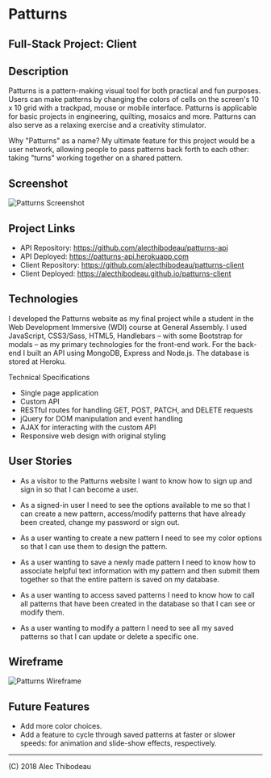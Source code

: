 # Patturns
## Full-Stack Project: Client

## Description

Patturns is a pattern-making visual tool for both practical and fun purposes. Users can make patterns by changing the colors of cells on the screen's 10 x 10 grid with a trackpad, mouse or mobile interface. Patturns is applicable for basic projects in engineering, quilting, mosaics and more. Patturns can also serve as a relaxing exercise and a creativity stimulator.

Why "Patturns" as a name? My ultimate feature for this project would be a user network, allowing people to pass patterns back forth to each other: taking "turns" working together on a shared pattern.

## Screenshot
![Patturns Screenshot](https://i.imgur.com/upW86wm.jpg)

## Project Links

- API Repository: https://github.com/alecthibodeau/patturns-api
- API Deployed: https://patturns-api.herokuapp.com
- Client Repository: https://github.com/alecthibodeau/patturns-client
- Client Deployed: https://alecthibodeau.github.io/patturns-client

## Technologies

I developed the Patturns website as my final project while a student in the Web Development Immersive (WDI) course at General Assembly. I used JavaScript, CSS3/Sass, HTML5, Handlebars – with some Bootstrap for modals – as my primary technologies for the front-end work. For the back-end I built an API using MongoDB, Express and Node.js. The database is stored at Heroku.

Technical Specifications
- Single page application
- Custom API
- RESTful routes for handling GET, POST, PATCH, and DELETE requests
- jQuery for DOM manipulation and event handling
- AJAX for interacting with the custom API
- Responsive web design with original styling

## User Stories

- As a visitor to the Patturns website I want to know how to sign up and sign in so that I can become a user.

- As a signed-in user I need to see the options available to me so that I can create a new pattern, access/modify patterns that have already been created, change my password or sign out.

- As a user wanting to create a new pattern I need to see my color options so that I can use them to design the pattern.

- As a user wanting to save a newly made pattern I need to know how to associate helpful text information with my pattern and then submit them together so that the entire pattern is saved on my database.

- As a user wanting to access saved patterns I need to know how to call all patterns that have been created in the database so that I can see or modify them.

- As a user wanting to modify a pattern I need to see all my saved patterns so that I can update or delete a specific one.

## Wireframe
![Patturns Wireframe](https://i.imgur.com/8MITRUb.jpg)

## Future Features

- Add more color choices.
- Add a feature to cycle through saved patterns at faster or slower speeds: for animation and slide-show effects, respectively.

----------------------------------------------------------------
(C) 2018 Alec Thibodeau
